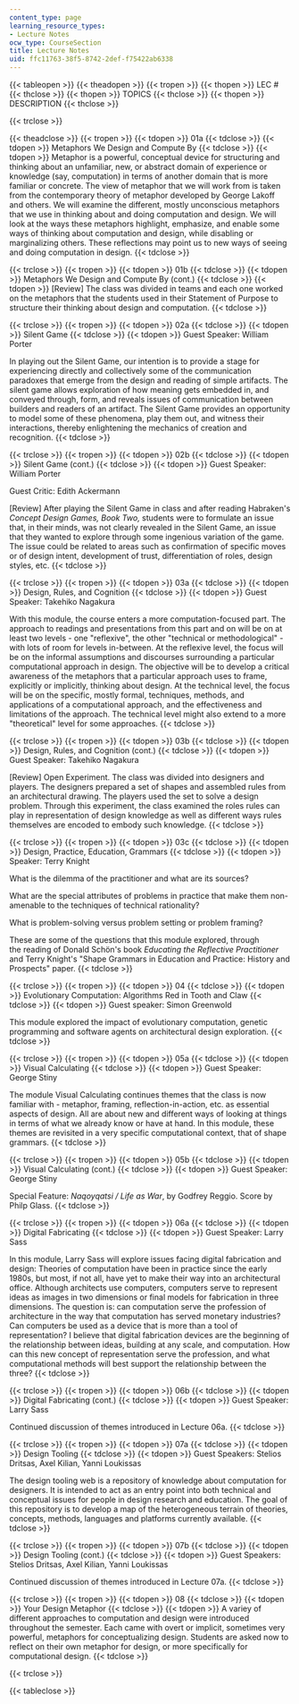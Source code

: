 ```yaml
---
content_type: page
learning_resource_types:
- Lecture Notes
ocw_type: CourseSection
title: Lecture Notes
uid: ffc11763-38f5-8742-2def-f75422ab6338
---
```


{{< tableopen >}}
{{< theadopen >}}
{{< tropen >}}
{{< thopen >}}
LEC #
{{< thclose >}}
{{< thopen >}}
TOPICS
{{< thclose >}}
{{< thopen >}}
DESCRIPTION
{{< thclose >}}

{{< trclose >}}

{{< theadclose >}}
{{< tropen >}}
{{< tdopen >}}
01a
{{< tdclose >}}
{{< tdopen >}}
Metaphors We Design and Compute By
{{< tdclose >}}
{{< tdopen >}}
Metaphor is a powerful, conceptual device for structuring and thinking about an unfamiliar, new, or abstract domain of experience or knowledge (say, computation) in terms of another domain that is more familiar or concrete. The view of metaphor that we will work from is taken from the contemporary theory of metaphor developed by George Lakoff and others. We will examine the different, mostly unconscious metaphors that we use in thinking about and doing computation and design. We will look at the ways these metaphors highlight, emphasize, and enable some ways of thinking about computation and design, while disabling or marginalizing others. These reflections may point us to new ways of seeing and doing computation in design.
{{< tdclose >}}

{{< trclose >}}
{{< tropen >}}
{{< tdopen >}}
01b
{{< tdclose >}}
{{< tdopen >}}
Metaphors We Design and Compute By (cont.)
{{< tdclose >}}
{{< tdopen >}}
\[Review\] The class was divided in teams and each one worked on the metaphors that the students used in their Statement of Purpose to structure their thinking about design and computation.
{{< tdclose >}}

{{< trclose >}}
{{< tropen >}}
{{< tdopen >}}
02a
{{< tdclose >}}
{{< tdopen >}}
Silent Game
{{< tdclose >}}
{{< tdopen >}}
Guest Speaker: William Porter  
  
In playing out the Silent Game, our intention is to provide a stage for experiencing directly and collectively some of the communication paradoxes that emerge from the design and reading of simple artifacts. The silent game allows exploration of how meaning gets embedded in, and conveyed through, form, and reveals issues of communication between builders and readers of an artifact. The Silent Game provides an opportunity to model some of these phenomena, play them out, and witness their interactions, thereby enlightening the mechanics of creation and recognition.
{{< tdclose >}}

{{< trclose >}}
{{< tropen >}}
{{< tdopen >}}
02b
{{< tdclose >}}
{{< tdopen >}}
Silent Game (cont.)
{{< tdclose >}}
{{< tdopen >}}
Guest Speaker: William Porter  
  
Guest Critic: Edith Ackermann  
  
\[Review\] After playing the Silent Game in class and after reading Habraken's _Concept Design Games, Book Two,_ students were to formulate an issue that, in their minds, was not clearly revealed in the Silent Game, an issue that they wanted to explore through some ingenious variation of the game. The issue could be related to areas such as confirmation of specific moves or of design intent, development of trust, differentiation of roles, design styles, etc.
{{< tdclose >}}

{{< trclose >}}
{{< tropen >}}
{{< tdopen >}}
03a
{{< tdclose >}}
{{< tdopen >}}
Design, Rules, and Cognition
{{< tdclose >}}
{{< tdopen >}}
Guest Speaker: Takehiko Nagakura  
  
With this module, the course enters a more computation-focused part. The approach to readings and presentations from this part and on will be on at least two levels - one "reflexive", the other "technical or methodological" - with lots of room for levels in-between. At the reflexive level, the focus will be on the informal assumptions and discourses surrounding a particular computational approach in design. The objective will be to develop a critical awareness of the metaphors that a particular approach uses to frame, explicitly or implicitly, thinking about design. At the technical level, the focus will be on the specific, mostly formal, techniques, methods, and applications of a computational approach, and the effectiveness and limitations of the approach. The technical level might also extend to a more "theoretical" level for some approaches.
{{< tdclose >}}

{{< trclose >}}
{{< tropen >}}
{{< tdopen >}}
03b
{{< tdclose >}}
{{< tdopen >}}
Design, Rules, and Cognition (cont.)
{{< tdclose >}}
{{< tdopen >}}
Guest Speaker: Takehiko Nagakura  
  
\[Review\] Open Experiment. The class was divided into designers and players. The designers prepared a set of shapes and assembled rules from an architectural drawing. The players used the set to solve a design problem. Through this experiment, the class examined the roles rules can play in representation of design knowledge as well as different ways rules themselves are encoded to embody such knowledge.
{{< tdclose >}}

{{< trclose >}}
{{< tropen >}}
{{< tdopen >}}
03c
{{< tdclose >}}
{{< tdopen >}}
Design, Practice, Education, Grammars
{{< tdclose >}}
{{< tdopen >}}
Speaker: Terry Knight  
  
What is the dilemma of the practitioner and what are its sources?  
  
What are the special attributes of problems in practice that make them non-amenable to the techniques of technical rationality?  
  
What is problem-solving versus problem setting or problem framing?  
  
These are some of the questions that this module explored, through the reading of Donald Schön's book _Educating the Reflective Practitioner_ and Terry Knight's "Shape Grammars in Education and Practice: History and Prospects" paper.
{{< tdclose >}}

{{< trclose >}}
{{< tropen >}}
{{< tdopen >}}
04
{{< tdclose >}}
{{< tdopen >}}
Evolutionary Computation: Algorithms Red in Tooth and Claw
{{< tdclose >}}
{{< tdopen >}}
Guest speaker: Simon Greenwold  
  
This module explored the impact of evolutionary computation, genetic programming and software agents on architectural design exploration.
{{< tdclose >}}

{{< trclose >}}
{{< tropen >}}
{{< tdopen >}}
05a
{{< tdclose >}}
{{< tdopen >}}
Visual Calculating
{{< tdclose >}}
{{< tdopen >}}
Guest Speaker: George Stiny  
  
The module Visual Calculating continues themes that the class is now familiar with - metaphor, framing, reflection-in-action, etc. as essential aspects of design. All are about new and different ways of looking at things in terms of what we already know or have at hand. In this module, these themes are revisited in a very specific computational context, that of shape grammars.
{{< tdclose >}}

{{< trclose >}}
{{< tropen >}}
{{< tdopen >}}
05b
{{< tdclose >}}
{{< tdopen >}}
Visual Calculating (cont.)
{{< tdclose >}}
{{< tdopen >}}
Guest Speaker: George Stiny  
  
Special Feature: _Naqoyqatsi / Life as War_, by Godfrey Reggio. Score by Philp Glass.
{{< tdclose >}}

{{< trclose >}}
{{< tropen >}}
{{< tdopen >}}
06a
{{< tdclose >}}
{{< tdopen >}}
Digital Fabricating
{{< tdclose >}}
{{< tdopen >}}
Guest Speaker: Larry Sass  
  
In this module, Larry Sass will explore issues facing digital fabrication and design: Theories of computation have been in practice since the early 1980s, but most, if not all, have yet to make their way into an architectural office. Although architects use computers, computers serve to represent ideas as images in two dimensions or final models for fabrication in three dimensions. The question is: can computation serve the profession of architecture in the way that computation has served monetary industries? Can computers be used as a device that is more than a tool of representation? I believe that digital fabrication devices are the beginning of the relationship between ideas, building at any scale, and computation. How can this new concept of representation serve the profession, and what computational methods will best support the relationship between the three?
{{< tdclose >}}

{{< trclose >}}
{{< tropen >}}
{{< tdopen >}}
06b
{{< tdclose >}}
{{< tdopen >}}
Digital Fabricating (cont.)
{{< tdclose >}}
{{< tdopen >}}
Guest Speaker: Larry Sass  
  
Continued discussion of themes introduced in Lecture 06a.
{{< tdclose >}}

{{< trclose >}}
{{< tropen >}}
{{< tdopen >}}
07a
{{< tdclose >}}
{{< tdopen >}}
Design Tooling
{{< tdclose >}}
{{< tdopen >}}
Guest Speakers: Stelios Dritsas, Axel Kilian, Yanni Loukissas  
  
The design tooling web is a repository of knowledge about computation for designers. It is intended to act as an entry point into both technical and conceptual issues for people in design research and education. The goal of this repository is to develop a map of the heterogeneous terrain of theories, concepts, methods, languages and platforms currently available.
{{< tdclose >}}

{{< trclose >}}
{{< tropen >}}
{{< tdopen >}}
07b
{{< tdclose >}}
{{< tdopen >}}
Design Tooling (cont.)
{{< tdclose >}}
{{< tdopen >}}
Guest Speakers: Stelios Dritsas, Axel Kilian, Yanni Loukissas  
  
Continued discussion of themes introduced in Lecture 07a.
{{< tdclose >}}

{{< trclose >}}
{{< tropen >}}
{{< tdopen >}}
08
{{< tdclose >}}
{{< tdopen >}}
Your Design Metaphor
{{< tdclose >}}
{{< tdopen >}}
A variey of different approaches to computation and design were introduced throughout the semester. Each came with overt or implicit, sometimes very powerful, metaphors for conceptualizing design. Students are asked now to reflect on their own metaphor for design, or more specifically for computational design.
{{< tdclose >}}

{{< trclose >}}

{{< tableclose >}}